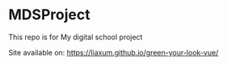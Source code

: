 # MDSProject
This repo is for My digital school project

Site available on: https://liaxum.github.io/green-your-look-vue/
